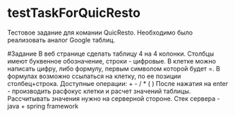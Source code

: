 # testTaskForQuicResto
Тестовое задание для комании QuicResto.
Необходимо было реализовать аналог Google таблиц.

#Задание
В веб странице сделать таблицу 4 на 4 колонки. Столбцы имеют буквенное обозначение, строки - цифровые.
В клетке можно написать цифру, либо формулу, первым символом которой будет =.
В формулах возможно ссылаться на клетку, по ее позиции столбец+строка.
Доступные операции: + - / * ( )
После нажатия на enter - производить расфокус клетки и расчет значений таблицы.
Рассчитывать значения нужно на серверной стороне.
Стек сервера - java + spring framework
